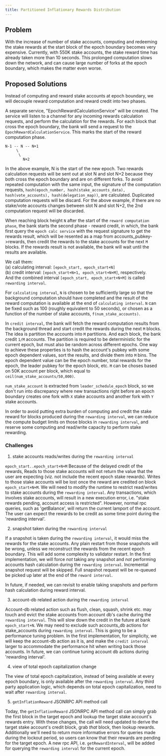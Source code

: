 ```yaml
---
title: Partitioned Inflationary Rewards Distribution
---
```


## Problem

With the increase of number of stake accounts, computing and redeeming the stake
rewards at the start block of the epoch boundary becomes very expensive.
Currently, with 550K stake accounts, the stake reward time has already taken
more than 10 seconds. This prolonged computation slows down the network, and can
cause large number of forks at the epoch boundary, which makes the matter even
worse.

## Proposed Solutions

Instead of computing and reward stake accounts at epoch boundary, we will
decouple reward computation and reward credit into two phases.

A separate service, "EpochRewardCalculationService" will be created. The service
will listen to a channel for any incoming rewards calculation requests, and
perform the calculation for the rewards. For each block that cross the epoch
boundary, the bank will send a request to the `EpochRewardCalculationService`.
This marks the start of the reward computation phase.

```
N-1 -- N -- N+1
     \
      \
        N+2
```

In the above example, N is the start of the new epoch. Two rewards calculation
requests will be sent out at slot N and slot N+2 because they both cross the
epoch boundary and are on different forks. To avoid repeated computation with
the same input, the signature of the computation requests, `hash(epoch_number,
hash(stake_accounts_data), hash(vote_accounts), hash(delegation_map))`, are
calculated. Duplicated computation requests will be discard. For the above
example, if there are no stake/vote accounts changes between slot N and slot
N+2, the 2nd computation request will be discarded.

When reaching block height `N` after the start of the `reward computation
phase`, the bank starts the second phase - reward credit, in which, the bank
first query the `epoch calc service` with the request signature to get the
rewards result, which will be resented as a map from accounts_pubkey->rewards,
then credit the rewards to the stake accounts for the next `M` blocks. If the
rewards result is not available, the bank will wait until the results are
available.

We call them: <br/>
(a) calculating interval: `[epoch_start, epoch_start+N]` <br/>
(b) credit interval: `[epoch_start+N+1, epoch_start+N+M]`, respectively. <br/>
And the combined interval `[epoch_start, epoch_start+N+M]` is called
`rewarding interval`.

For `calculating interval`, `N` is chosen to be sufficiently large so that the
background computation should have completed and the result of the reward
computation is available at the end of `calculating interval`. `N` can be fixed
such as 100 (roughly equivalent to 50 seconds), or chosen as a function of the
number of stake accounts, `f(num_stake_accounts)`.

In `credit interval`,  the bank will fetch the reward computation results from
the background thread and start credit the rewards during the next `M` blocks.
The idea is partition the accounts into `M` partitions. And each block, the bank
credit `1/M` accounts. The partition is required to be deterministic for the
current epoch, but must also be random across different epochs. One way to
achieve these properties is to hash the account's pubkey with some epoch
dependent values, sort the results, and divide them into `M` bins. The epoch
dependent value can be the epoch number, total rewards for the epoch, the leader
pubkey for the epoch block, etc. `M` can be choses based on 50K account per
block, which equal to `ceil(num_stake_accounts/50,000)`.

`num_stake_account` is extracted from `leader_schedule_epoch` block, so we don't
run into discrepancy where new transactions right before an epoch boundary
creates one fork with `X` stake accounts and another fork with `Y` stake accounts.

In order to avoid putting extra burden of computing and credit the stake reward
for blocks produced during the `rewarding interval`, we can reduce the compute
budget limits on those blocks in `rewarding interval`, and reserve some computing
and read/write capacity to perform stake rewarding.

### Challenges

1. stake accounts reads/writes during the `rewarding interval`

`epoch_start..epoch_start+N+M` Because of the delayed credit of the rewards,
Reads to those stake accounts will not return the value that the user are
expecting (viz. not include the recent epoch stake rewards). Writes to those
stake accounts will be lost once the reward are credited on block
`epoch_start+N+M`. We will need to modify the runtime to restrict read/writes to
stake accounts during the `rewarding interval`. Any transactions, which involves
stake accounts, will result in a new execution error, i.e. "stake rewards
pending, account access is restricted". However, normal rpc queries, such as
'getBalance', will return the current lamport of the account. The user can
expect the rewards to be credit as some time point during the 'rewarding
interval'.

2. snapshot taken during the `rewarding interval`

If a snapshot is taken during the `rewarding interval`, it would miss the
rewards for the stake accounts. Any plain restart from those snapshots will be
wrong, unless we reconstruct the rewards from the recent epoch boundary. This
will add some complexity to validator restart. In the first implementation, we
will force *not* taking any snapshot and *not* performing accounts hash
calculation during the `rewarding interval`. Incremental snapshot request will
be skipped. Full snapshot request will be re-queued be picked up later at the
end of the `reward interval`.

In future, if needed, we can
revisit to enable taking snapshots and perform hash calculation during reward
interval.

3. account-db related action during the `rewarding interval`

Account-db related action such as flush, clean, squash, shrink etc. may touch
and evict the stake accounts from account db's cache during the `rewarding
interval`. This will slow down the credit in the future at bank `epoch_start+N`.
We may need to exclude such accounts_db actions for stake_accounts during
`rewarding interval`. This is going to be a performance tuning problem. In the
first implementation, for simplicity, we will keep the account-db action as it
is, and make the `credit interval` larger to accommodate the performance hit
when writing back those accounts. In future, we can continue tuning account db
actions during 'rewarding interval'.

4. view of total epoch capitalization change

The view of total epoch capitalization, instead of being available at every
epoch boundary, is only available after the `rewarding interval`. Any third
party application logic, which depends on total epoch capitalization, need to
wait after `rewarding interval`.

5. `getInflationReward` JSONRPC API method call

Today, the `getInflationReward` JSONRPC API method call can simply grab the
first block in the target epoch and lookup the target stake account's rewards
entry.  With these changes, the call will need updated to derive the target
stake account's credit block, grab _that_ block, then lookup rewards.
Additionally we'll need to return more informative errors for queries made
during the lockout period, so users can know that their rewards are pending for
the target epoch. A new rpc API, i.e. `getRewardInterval`, will be added for
querying the `rewarding interval` for the current epoch.
